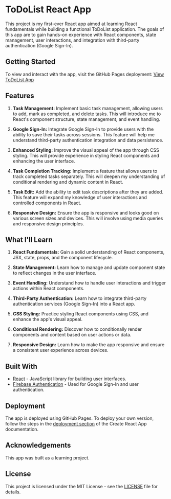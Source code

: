 # ToDoList React App

This project is my first-ever React app aimed at learning React fundamentals while building a functional ToDoList application. The goals of this app are to gain hands-on experience with React components, state management, user interactions, and integration with third-party authentication (Google Sign-In).

## Getting Started

To view and interact with the app, visit the GitHub Pages deployment: [View ToDoList App](https://jordan-thirkle.github.io/todo-list-app/)

## Features

1. **Task Management:** Implement basic task management, allowing users to add, mark as completed, and delete tasks. This will introduce me to React's component structure, state management, and event handling.

2. **Google Sign-In:** Integrate Google Sign-In to provide users with the ability to save their tasks across sessions. This feature will help me understand third-party authentication integration and data persistence.

3. **Enhanced Styling:** Improve the visual appeal of the app through CSS styling. This will provide experience in styling React components and enhancing the user interface.

4. **Task Completion Tracking:** Implement a feature that allows users to track completed tasks separately. This will deepen my understanding of conditional rendering and dynamic content in React.

5. **Task Edit:** Add the ability to edit task descriptions after they are added. This feature will expand my knowledge of user interactions and controlled components in React.

6. **Responsive Design:** Ensure the app is responsive and looks good on various screen sizes and devices. This will involve using media queries and responsive design principles.

## What I'll Learn

1. **React Fundamentals:** Gain a solid understanding of React components, JSX, state, props, and the component lifecycle.

2. **State Management:** Learn how to manage and update component state to reflect changes in the user interface.

3. **Event Handling:** Understand how to handle user interactions and trigger actions within React components.

4. **Third-Party Authentication:** Learn how to integrate third-party authentication services (Google Sign-In) into a React app.

5. **CSS Styling:** Practice styling React components using CSS, and enhance the app's visual appeal.

6. **Conditional Rendering:** Discover how to conditionally render components and content based on user actions or data.

7. **Responsive Design:** Learn how to make the app responsive and ensure a consistent user experience across devices.

## Built With

- [React](https://reactjs.org/) - JavaScript library for building user interfaces.
- [Firebase Authentication](https://firebase.google.com/products/auth) - Used for Google Sign-In and user authentication.

## Deployment

The app is deployed using GitHub Pages. To deploy your own version, follow the steps in the [deployment section](https://facebook.github.io/create-react-app/docs/deployment) of the Create React App documentation.

## Acknowledgements

This app was built as a learning project.

## License

This project is licensed under the MIT License - see the [LICENSE](LICENSE) file for details.
